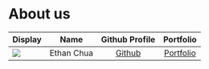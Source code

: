 # About us

Display |    Name    |              Github Profile              | Portfolio 
--------|:----------:|:----------------------------------------:|:---------:
![](https://avatars.githubusercontent.com/u/66578794?v=4&size=64) | Ethan Chua | [Github](https://github.com/rcpilot1604) | [Portfolio](https://urbanmakerkraft.com/blog)

